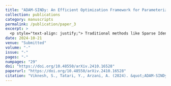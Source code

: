 ```yaml
---
title: "ADAM-SINDy: An Efficient Optimization Framework for Parameterized Nonlinear Dynamical System Identification"
collection: publications
category: manuscripts
permalink: /publication/paper_3
excerpt: >
  <p style="text-align: justify;"> Traditional methods like Sparse Identification of Nonlinear Dynamics (SINDy) and symbolic regression have notable limitations in extracting governing equations from observational data. To address these, we introduce ADAM-SINDy, a novel methodology within the SINDy framework that incorporates the ADAM optimization algorithm. This approach enables simultaneous optimization of nonlinear parameters and coefficients without prior knowledge of characteristics such as trigonometric frequencies or polynomial exponents. ADAM-SINDy dynamically adjusts unknown variables based on system-specific data, enhancing the identification process and reducing sensitivity to the candidate function library. Demonstrated across various dynamical systems, including coupled nonlinear ordinary differential equations and wildfire transport models, our results show significant improvements in parameter identification.</p>
date: 2024-10-21
venue: "Submitted"
volume: "-"
issue: "-"
pages: "-"
numpages: "29"
doi: "https://doi.org/10.48550/arXiv.2410.16528"
paperurl: "https://doi.org/10.48550/arXiv.2410.16528"
citation: "Viknesh, S., Tatari, Y., Arzani, A. (2024). &quot;ADAM-SINDy: An Efficient Optimization Framework for Parameterized Nonlinear Dynamical System Identification&quot; <i></i>"
---
```

